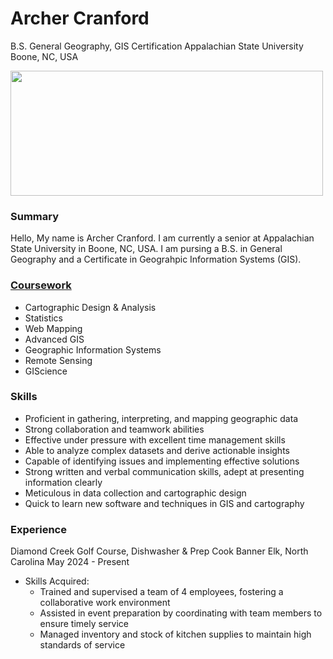 # Archer Cranford
B.S. General Geography, GIS Certification
Appalachian State University
Boone, NC, USA

<img src="Campus_Picture.jpg" width="500" height="200" >

### Summary
Hello, My name is Archer Cranford. I am currently a senior at Appalachian State University in Boone, NC, USA. I am pursing a B.S. in General Geography and a Certificate in Geograhpic Information Systems (GIS). 

### [Coursework](https://geo.appstate.edu/undergraduate-students/academics/undergraduate-course-descriptions)
- Cartographic Design & Analysis
- Statistics
- Web Mapping
- Advanced GIS
- Geographic Information Systems
- Remote Sensing
- GIScience

### Skills
- Proficient in gathering, interpreting, and mapping geographic data
- Strong collaboration and teamwork abilities
- Effective under pressure with excellent time management skills
- Able to analyze complex datasets and derive actionable insights
- Capable of identifying issues and implementing effective solutions
- Strong written and verbal communication skills, adept at presenting information clearly
- Meticulous in data collection and cartographic design
- Quick to learn new software and techniques in GIS and cartography

### Experience 
Diamond Creek Golf Course, Dishwasher & Prep Cook Banner Elk, North Carolina
May 2024 - Present
- Skills Acquired:
    - Trained and supervised a team of 4 employees, fostering a collaborative work environment
    - Assisted in event preparation by coordinating with team members to ensure timely service
    - Managed inventory and stock of kitchen supplies to maintain high standards of service
